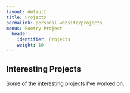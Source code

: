 ```yaml
---
layout: default
title: Projects
permalink: personal-website/projects
menus: Poetry Project 
  header:
    identifier: Projects
    weight: 10
---
```


## Interesting Projects
Some of the interesting projects I've worked on.
